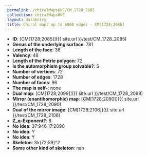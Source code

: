 ```yaml
--- 
 permalink: /chiralMaps6kE/CM_1728_2085 
 collection: chiralMaps6kE
 layout: dataEntry
 title: Chiral maps up to 6000 edges - CM[1728;2085]
---
```


- **ID**: [CM[1728;2085]]({{ site.url }}/test/CM_1728_2085)
- **Genus of the underlying surface**: 781
- **Length of the face**: 36
- **Valency**: 48
- **Length of the Petrie polygon**: 72
- **Is the automorphism group solvable?**: S
- **Number of vertices**: 72
- **Number of edges**: 1728
- **Number of faces**: 96
- **The map is self-**: none
- **Dual map**: [CM[1728;2099]]({{ site.url }}/test/CM_1728_2099)
- **Mirror (enantihomorphic) map**: [CM[1728;2090]]({{ site.url }}/test/CM_1728_2090)
- **Dual of the mirror image**: [CM[1728;2106]]({{ site.url }}/test/CM_1728_2106)
- **Z_q-Exponent?**: 8
- **No idea**:  37:946 17:2090
- **No idea**: Y
- **No idea**: Y
- **Skeleton**: Sk(72;59)^2
- **Some other kind of skeleton**: nan
